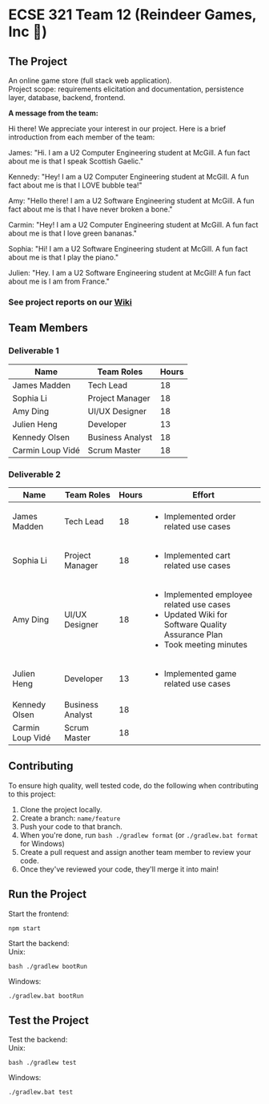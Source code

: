 # ECSE 321 Team 12 (Reindeer Games, Inc 🦌)

## The Project
An online game store (full stack web application).\
Project scope: requirements elicitation and documentation, persistence layer, database, backend, frontend.

**A message from the team:**

Hi there! We appreciate your interest in our project. Here is a brief introduction from each member of the team: 


James: "Hi. I am a U2 Computer Engineering student at McGill. A fun fact about me is that I speak Scottish Gaelic."

Kennedy: "Hey! I am a U2 Computer Engineering student at McGill. A fun fact about me is that I LOVE bubble tea!"

Amy: "Hello there! I am a U2 Software Engineering student at McGill. A fun fact about me is that I have never broken a bone."

Carmin: "Hey! I am a U2 Computer Engineering student at McGill. A fun fact about me is that I love green bananas."

Sophia: "Hi! I am a U2 Software Engineering student at McGill. A fun fact about me is that I play the piano."

Julien: "Hey. I am a U2 Software Engineering student at McGill! A fun fact about me is I am from France."


### See project reports on our [Wiki](https://github.com/McGill-ECSE321-Fall2024/project-group-12/wiki)

## Team Members
### Deliverable 1
| Name             | Team Roles       | Hours |
| ---------------- | ---------------- | --------------------- |
| James Madden     | Tech Lead        |  18                   |
| Sophia Li        | Project Manager  |  18                   |
| Amy Ding         | UI/UX Designer   |  18                   |
| Julien Heng      | Developer        |  13                   |
| Kennedy Olsen    | Business Analyst |  18                   |
| Carmin Loup Vidé | Scrum Master     |  18                   |

### Deliverable 2
| Name             | Team Roles       | Hours | Effort |
| ---------------- | ---------------- | ----- | ---- |
| James Madden     | Tech Lead        |    18 | <ul><li> Implemented order related use cases</li></ul>|
| Sophia Li        | Project Manager  | 18    | <ul><li> Implemented cart related use cases</li></ul> |
| Amy Ding         | UI/UX Designer   |  18   | <ul><li> Implemented employee related use cases</li><li>Updated Wiki for Software Quality Assurance Plan</li><li>Took meeting minutes</li></ul>|
| Julien Heng      | Developer        |  13   | <ul><li> Implemented game related use cases</li></ul> |
| Kennedy Olsen    | Business Analyst |  18   | |
| Carmin Loup Vidé | Scrum Master     |    18 | |



## Contributing
To ensure high quality, well tested code, do the following when contributing to this project:  
1. Clone the project locally.
2. Create a branch: `name/feature`
3. Push your code to that branch.
4. When you're done, run `bash ./gradlew format` (or `./gradlew.bat format` for Windows)
5. Create a pull request and assign another team member to review your code.
6. Once they've reviewed your code, they'll merge it into main!

## Run the Project
Start the frontend:
```
npm start
```
Start the backend:\
Unix:
```
bash ./gradlew bootRun
```
Windows:
```
./gradlew.bat bootRun
```

## Test the Project
Test the backend:\
Unix:
```
bash ./gradlew test
```
Windows:
```
./gradlew.bat test
```
